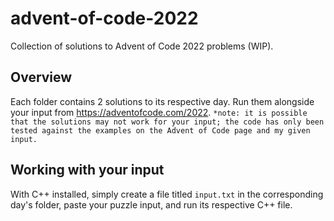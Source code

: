# advent-of-code-2022
Collection of solutions to Advent of Code 2022 problems (WIP).

## Overview
Each folder contains 2 solutions to its respective day. Run them alongside your input from https://adventofcode.com/2022.
`*note: it is possible that the solutions may not work for your input; the code has only been tested against the examples on the Advent of Code page and my given input.`

## Working with your input
With C++ installed, simply create a file titled `input.txt` in the corresponding day's folder, paste your puzzle input, and run its respective C++ file.
